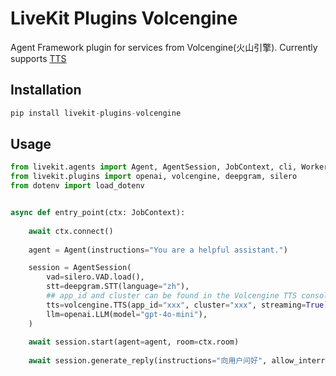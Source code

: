 # LiveKit Plugins Volcengine

Agent Framework plugin for services from Volcengine(火山引擎). Currently supports [TTS](https://www.volcengine.com/docs/6561/79817)

## Installation
```python
pip install livekit-plugins-volcengine
```

## Usage

```python
from livekit.agents import Agent, AgentSession, JobContext, cli, WorkerOptions
from livekit.plugins import openai, volcengine, deepgram, silero
from dotenv import load_dotenv


async def entry_point(ctx: JobContext):
    
    await ctx.connect()
    
    agent = Agent(instructions="You are a helpful assistant.")

    session = AgentSession(
        vad=silero.VAD.load(),
        stt=deepgram.STT(language="zh"),
        ## app_id and cluster can be found in the Volcengine TTS console
        tts=volcengine.TTS(app_id="xxx", cluster="xxx", streaming=True),
        llm=openai.LLM(model="gpt-4o-mini"),
    )
    
    await session.start(agent=agent, room=ctx.room)
    
    await session.generate_reply(instructions="向用户问好", allow_interruptions=False)
```

